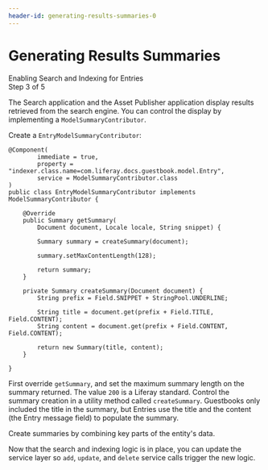 ```yaml
---
header-id: generating-results-summaries-0
---
```


# Generating Results Summaries

<div class="learn-path-step">
    <p>Enabling Search and Indexing for Entries<br>Step 3 of 5</p>
</div>

The Search application and the Asset Publisher application display results
retrieved from the search engine. You can control the display by implementing
a `ModelSummaryContributor`.

Create a `EntryModelSummaryContributor`:

    @Component(
            immediate = true,
            property = "indexer.class.name=com.liferay.docs.guestbook.model.Entry",
            service = ModelSummaryContributor.class
    )
    public class EntryModelSummaryContributor implements ModelSummaryContributor {

        @Override
        public Summary getSummary(
            Document document, Locale locale, String snippet) {

            Summary summary = createSummary(document);

            summary.setMaxContentLength(128);

            return summary;
        }

        private Summary createSummary(Document document) {
            String prefix = Field.SNIPPET + StringPool.UNDERLINE;

            String title = document.get(prefix + Field.TITLE, Field.CONTENT);
            String content = document.get(prefix + Field.CONTENT, Field.CONTENT);

            return new Summary(title, content);
        }

    }

First override `getSummary`, and set the maximum summary length on the summary
returned. The value `200` is a Liferay standard. Control the summary creation
in a utility method called `createSummary`. Guestbooks only included the title
in the summary, but Entries use the title and the content (the Entry message
field) to populate the summary.

Create summaries by combining key parts of the entity's data.

Now that the search and indexing logic is in place, you can update the service
layer so `add`, `update`, and `delete` service calls trigger the new logic.
